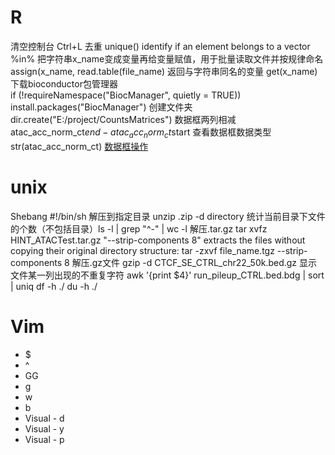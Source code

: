 # R
清空控制台 Ctrl+L
去重 unique()
identify if an element belongs to a vector %in%
把字符串x_name变成变量再给变量赋值，用于批量读取文件并按规律命名  assign(x_name, read.table(file_name)
返回与字符串同名的变量 get(x_name)
下载bioconductor包管理器  
if (!requireNamespace("BiocManager", quietly = TRUE)) install.packages("BiocManager")
创建文件夹 dir.create("E:/project/CountsMatrices")
数据框两列相减 atac_acc_norm_ct$end-atac_acc_norm_ct$start
查看数据框数据类型 str(atac_acc_norm_ct)
[数据框操作](https://www.cnblogs.com/studyzy/p/R_DataFrame_Operation.html)
# unix
Shebang #!/bin/sh
解压到指定目录 unzip .zip -d directory
统计当前目录下文件的个数（不包括目录）ls -l | grep "^-" | wc -l
解压.tar.gz tar xvfz HINT_ATACTest.tar.gz
"--strip-components 8" extracts the files without copying their original directory structure: tar -zxvf file_name.tgz --strip-components 8
解压.gz文件 gzip -d CTCF_SE_CTRL_chr22_50k.bed.gz
显示文件某一列出现的不重复字符 awk '{print $4}' run_pileup_CTRL.bed.bdg | sort | uniq
df -h ./ 
du -h ./
# Vim
-   $
-   ^
-   GG
-   g
-   w
-   b
-   Visual - d
-   Visual - y
-   Visual - p

<!--stackedit_data:
eyJoaXN0b3J5IjpbMjAzNTI0NjAwNywtMzUwNzk5Nzc5LC0xNT
gwNTUxNDY5LC0xODM0MzQ2NDc2LDE1NDY4MDE5ODgsMjQ0OTY5
NjM5LDg5MDcyMTM0MCwxMDI0MDEzMjc3LDIxMTE0MjY3NzcsLT
YwNTQ1ODQ0NSwtMjU1MTAzMzcsLTE3NTAzNDIwOTUsMTQxMDcx
MjU2MywxMjg0NzIyNDc4LDMwMzQ4NzQ3NiwtMTk3OTM5OTYzNC
wtNjk1ODMzODYyLC0xMDg4ODcyNTAwXX0=
-->